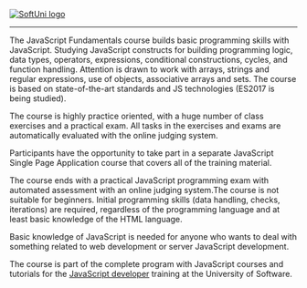 <a href="https://softuni.bg/trainings/courses" rel="Courses">  ![SoftUni logo][logo] <a/>

[logo]: http://innovationstarterbox.bg/wp-content/uploads/2016/05/Softuni_logo_trasparent.png "Logo Title Text 2"

---
The JavaScript Fundamentals course builds basic programming skills with JavaScript. Studying JavaScript constructs for building programming logic, data types, operators, expressions, conditional constructions, cycles, and function handling. Attention is drawn to work with arrays, strings and regular expressions, use of objects, associative arrays and sets. The course is based on state-of-the-art standards and JS technologies (ES2017 is being studied).

The course is highly practice oriented, with a huge number of class exercises and a practical exam. All tasks in the exercises and exams are automatically evaluated with the online judging system.

Participants have the opportunity to take part in a separate JavaScript Single Page Application course that covers all of the training material.

The course ends with a practical JavaScript programming exam with automated assessment with an online judging system.The course is not suitable for beginners. Initial programming skills (data handling, checks, iterations) are required, regardless of the programming language and at least basic knowledge of the HTML language.

Basic knowledge of JavaScript is needed for anyone who wants to deal with something related to web development or server JavaScript development.

The course is part of the complete program with JavaScript courses and tutorials for the <a href="https://softuni.bg/professions/javascript">JavaScript developer</a> training at the University of Software.
